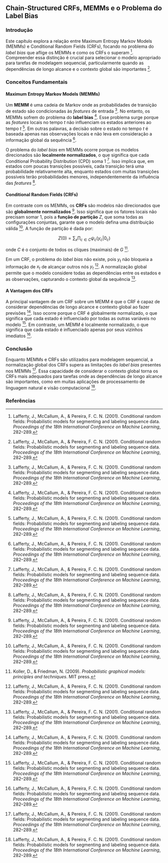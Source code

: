 ## Chain-Structured CRFs, MEMMs e o Problema do Label Bias

### Introdução
Este capítulo explora a relação entre Maximum Entropy Markov Models (MEMMs) e Conditional Random Fields (CRFs), focando no problema do *label bias* que aflige os MEMMs e como os CRFs o superam [^24]. Compreender essa distinção é crucial para selecionar o modelo apropriado para tarefas de modelagem sequencial, particularmente quando as dependências de longo alcance e o contexto global são importantes [^24].

### Conceitos Fundamentais

#### Maximum Entropy Markov Models (MEMMs)
Um **MEMM** é uma cadeia de Markov onde as probabilidades de transição de estado são condicionadas às *features* de entrada [^24]. No entanto, os MEMMs sofrem do problema do **label bias** [^24]. Esse problema surge porque as *features* locais no tempo *t* não influenciam os estados anteriores ao tempo *t* [^24]. Em outras palavras, a decisão sobre o estado no tempo *t* é baseada apenas nas observações locais e não leva em consideração a informação global da sequência [^24].

O problema do *label bias* em MEMMs ocorre porque os modelos direcionados são **localmente normalizados**, o que significa que cada Conditional Probability Distribution (CPD) soma 1 [^24]. Isso implica que, em estados com poucas transições possíveis, cada transição terá uma probabilidade relativamente alta, enquanto estados com muitas transições possíveis terão probabilidades menores, independentemente da influência das *features* [^24].

#### Conditional Random Fields (CRFs)

Em contraste com os MEMMs, os **CRFs** são modelos não direcionados que são **globalmente normalizados** [^24]. Isso significa que os fatores locais não precisam somar 1, pois a **função de partição** *Z*, que soma todas as configurações conjuntas, garante que o modelo defina uma distribuição válida [^24]. A função de partição é dada por:

$$
Z(0) = \sum_x \prod_{c \in C} \psi_c(y_c|0_c)
$$

onde *C* é o conjunto de todos os cliques (maximais) de *G* [^6].

Em um CRF, o problema do *label bias* não existe, pois *y<sub>t</sub>* não bloqueia a informação de *x<sub>t</sub>* de alcançar outros nós *y<sub>t</sub>* [^24]. A normalização global permite que o modelo considere todas as dependências entre os estados e as observações, capturando o contexto global da sequência [^24].

#### A Vantagem dos CRFs
A principal vantagem de um CRF sobre um MEMM é que o CRF é capaz de considerar dependências de longo alcance e contexto global ao fazer previsões [^24]. Isso ocorre porque o CRF é globalmente normalizado, o que significa que cada estado é influenciado por todas as outras variáveis no modelo [^24]. Em contraste, um MEMM é localmente normalizado, o que significa que cada estado é influenciado apenas por seus vizinhos imediatos [^24].

### Conclusão

Enquanto MEMMs e CRFs são utilizados para modelagem sequencial, a normalização global dos CRFs supera as limitações do *label bias* presentes nos MEMMs [^24]. Essa capacidade de considerar o contexto global torna os CRFs mais adequados para tarefas onde as dependências de longo alcance são importantes, como em muitas aplicações de processamento de linguagem natural e visão computacional [^24].

### Referências
[^24]: Lafferty, J., McCallum, A., & Pereira, F. C. N. (2001). Conditional random fields: Probabilistic models for segmenting and labeling sequence data. *Proceedings of the 18th International Conference on Machine Learning*, 282–289.
[^6]: Koller, D., & Friedman, N. (2009). *Probabilistic graphical models: principles and techniques*. MIT press.
<!-- END -->